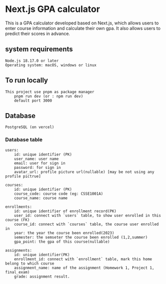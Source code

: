 # Next.js GPA calculator

This is a GPA calculator developed based on Next.js, which allows users to enter course information and calculate their own gpa. It also allows users to predict their scores in advance.
    
## system requirements
    Node.js 18.17.0 or later
    Operating system: macOS, windows or linux

## To run locally
    This project use pnpm as package manager
        pnpm run dev (or : npm run dev)
        default port 3000

## Database
    PostgreSQL (on vercel)

### Database table
    users:
        id: unique identifier (PK)
        user_name: user name
        email: user for sign in 
        password: for sign in
        avatar_url: profile picture url(nullable) [may be not using any profile pictrue]

    courses:
        id: unique identifier (PK)
        course_code: course code (eg: CSSE1001A)
        course_name: course name

    enrollments:
        id: unique identifier of enrollment record(PK)
        user_id: connect with `users` table, to show user enrolled in this course (FK)
        course_id: connect with `courses` table, the course user enrolled in
        year: the year the course been enrolled(2023)
        semester: the semseter the course been enrolled (1,2,summer)
        gpa_point: the gpa of this course(nullable)

    assignments:
        id: unique identifier(PK)
        enrollment_id: connect with `enrollment` table, mark this home belong to which course
        assignment_name: name of the assignment (Homework 1, Project 1, final_exam)
        grade: assignment result.
